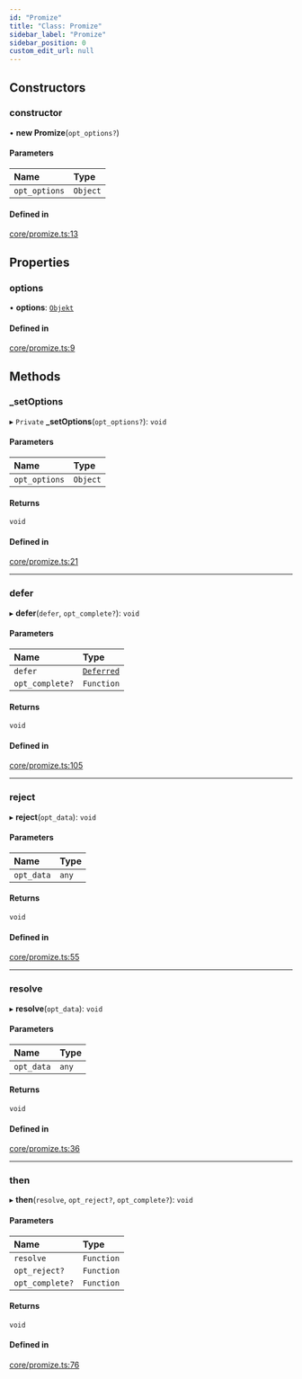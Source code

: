 ```yaml
---
id: "Promize"
title: "Class: Promize"
sidebar_label: "Promize"
sidebar_position: 0
custom_edit_url: null
---
```


## Constructors

### constructor

• **new Promize**(`opt_options?`)

#### Parameters

| Name | Type |
| :------ | :------ |
| `opt_options` | `Object` |

#### Defined in

[core/promize.ts:13](https://bitbucket.org/siposdani87/sui-js/src/5c73bef/src/core/promize.ts#lines-13)

## Properties

### options

• **options**: [`Objekt`](Objekt.md)

#### Defined in

[core/promize.ts:9](https://bitbucket.org/siposdani87/sui-js/src/5c73bef/src/core/promize.ts#lines-9)

## Methods

### \_setOptions

▸ `Private` **_setOptions**(`opt_options?`): `void`

#### Parameters

| Name | Type |
| :------ | :------ |
| `opt_options` | `Object` |

#### Returns

`void`

#### Defined in

[core/promize.ts:21](https://bitbucket.org/siposdani87/sui-js/src/5c73bef/src/core/promize.ts#lines-21)

___

### defer

▸ **defer**(`defer`, `opt_complete?`): `void`

#### Parameters

| Name | Type |
| :------ | :------ |
| `defer` | [`Deferred`](Deferred.md) |
| `opt_complete?` | `Function` |

#### Returns

`void`

#### Defined in

[core/promize.ts:105](https://bitbucket.org/siposdani87/sui-js/src/5c73bef/src/core/promize.ts#lines-105)

___

### reject

▸ **reject**(`opt_data`): `void`

#### Parameters

| Name | Type |
| :------ | :------ |
| `opt_data` | `any` |

#### Returns

`void`

#### Defined in

[core/promize.ts:55](https://bitbucket.org/siposdani87/sui-js/src/5c73bef/src/core/promize.ts#lines-55)

___

### resolve

▸ **resolve**(`opt_data`): `void`

#### Parameters

| Name | Type |
| :------ | :------ |
| `opt_data` | `any` |

#### Returns

`void`

#### Defined in

[core/promize.ts:36](https://bitbucket.org/siposdani87/sui-js/src/5c73bef/src/core/promize.ts#lines-36)

___

### then

▸ **then**(`resolve`, `opt_reject?`, `opt_complete?`): `void`

#### Parameters

| Name | Type |
| :------ | :------ |
| `resolve` | `Function` |
| `opt_reject?` | `Function` |
| `opt_complete?` | `Function` |

#### Returns

`void`

#### Defined in

[core/promize.ts:76](https://bitbucket.org/siposdani87/sui-js/src/5c73bef/src/core/promize.ts#lines-76)
